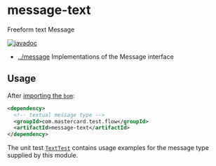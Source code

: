 
<!-- title start -->

# message-text

Freeform text Message

[![javadoc](https://javadoc.io/badge2/com.mastercard.test.flow/message-text/javadoc.svg)](https://javadoc.io/doc/com.mastercard.test.flow/message-text)

 * [../message](..) Implementations of the Message interface

<!-- title end -->

## Usage

After [importing the `bom`](../../bom):

```xml
<dependency>
  <!-- textual message type -->
  <groupId>com.mastercard.test.flow</groupId>
  <artifactId>message-text</artifactId>
</dependency>
```

The unit test [`TextTest`][TextTest] contains usage examples for the message type supplied by this module.

<!-- code_link_start -->

[TextTest]: src/test/java/com/mastercard/test/flow/msg/txt/TextTest.java

<!-- code_link_end -->

